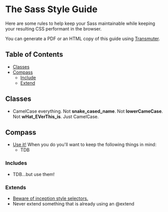 # The Sass Style Guide

Here are some rules to help keep your Sass maintainable while keeping
your resulting CSS performant in the browser.

You can generate a PDF or an HTML copy of this guide using
[Transmuter](https://github.com/TechnoGate/transmuter).

## Table of Contents
* [Classes](#classes)
* [Compass](#compass)
  * [Include](#include)
  * [Extend](#extend)

## Classes

* CamelCase everything.  Not **snake_cased_name**.  Not **lowerCameCase**. Not **wHat_EVerThis_is**.  Just CamelCase.

## Compass

* [Use it!](http://compass-style.org/)  When you do you'll want to keep the following things in mind:
  * TDB

### Includes

* TDB...but use them!

### Extends

* [Beware of inception style selectors.](http://thesassway.com/beginner/the-inception-rule)
* Never extend something that is already using an @extend
